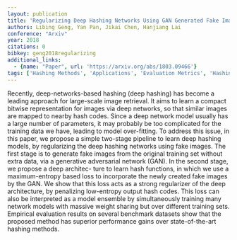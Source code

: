 ```yaml
---
layout: publication
title: 'Regularizing Deep Hashing Networks Using GAN Generated Fake Images'
authors: Libing Geng, Yan Pan, Jikai Chen, Hanjiang Lai
conference: "Arxiv"
year: 2018
citations: 0
bibkey: geng2018regularizing
additional_links:
  - {name: "Paper", url: 'https://arxiv.org/abs/1803.09466'}
tags: ['Hashing Methods', 'Applications', 'Evaluation Metrics', 'Hashing Fundamentals', 'Tools and Libraries', 'Benchmarks and Datasets', 'Deep Hashing']
---
```

Recently, deep-networks-based hashing (deep hashing) has become a leading
approach for large-scale image retrieval. It aims to learn a compact bitwise
representation for images via deep networks, so that similar images are mapped
to nearby hash codes. Since a deep network model usually has a large number of
parameters, it may probably be too complicated for the training data we have,
leading to model over-fitting. To address this issue, in this paper, we propose
a simple two-stage pipeline to learn deep hashing models, by regularizing the
deep hashing networks using fake images. The first stage is to generate fake
images from the original training set without extra data, via a generative
adversarial network (GAN). In the second stage, we propose a deep architec-
ture to learn hash functions, in which we use a maximum-entropy based loss to
incorporate the newly created fake images by the GAN. We show that this loss
acts as a strong regularizer of the deep architecture, by penalizing
low-entropy output hash codes. This loss can also be interpreted as a model
ensemble by simultaneously training many network models with massive weight
sharing but over different training sets. Empirical evaluation results on
several benchmark datasets show that the proposed method has superior
performance gains over state-of-the-art hashing methods.
